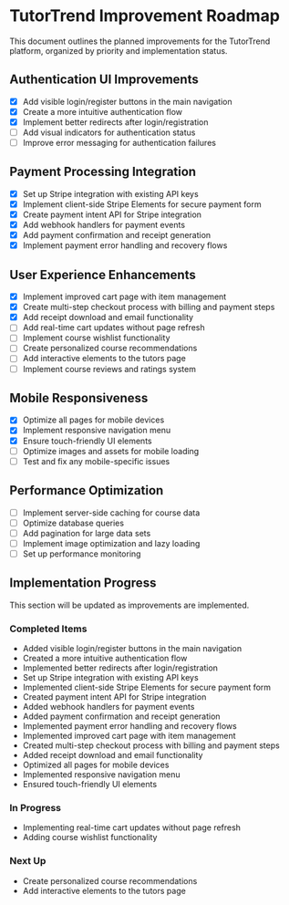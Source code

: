 # TutorTrend Improvement Roadmap

This document outlines the planned improvements for the TutorTrend platform, organized by priority and implementation status.

## Authentication UI Improvements

- [x] Add visible login/register buttons in the main navigation
- [x] Create a more intuitive authentication flow
- [x] Implement better redirects after login/registration
- [ ] Add visual indicators for authentication status
- [ ] Improve error messaging for authentication failures

## Payment Processing Integration

- [x] Set up Stripe integration with existing API keys
- [x] Implement client-side Stripe Elements for secure payment form
- [x] Create payment intent API for Stripe integration
- [x] Add webhook handlers for payment events
- [x] Add payment confirmation and receipt generation
- [x] Implement payment error handling and recovery flows

## User Experience Enhancements

- [x] Implement improved cart page with item management
- [x] Create multi-step checkout process with billing and payment steps
- [x] Add receipt download and email functionality
- [ ] Add real-time cart updates without page refresh
- [ ] Implement course wishlist functionality
- [ ] Create personalized course recommendations
- [ ] Add interactive elements to the tutors page
- [ ] Implement course reviews and ratings system

## Mobile Responsiveness

- [x] Optimize all pages for mobile devices
- [x] Implement responsive navigation menu
- [x] Ensure touch-friendly UI elements
- [ ] Optimize images and assets for mobile loading
- [ ] Test and fix any mobile-specific issues

## Performance Optimization

- [ ] Implement server-side caching for course data
- [ ] Optimize database queries
- [ ] Add pagination for large data sets
- [ ] Implement image optimization and lazy loading
- [ ] Set up performance monitoring

## Implementation Progress

This section will be updated as improvements are implemented.

### Completed Items

- Added visible login/register buttons in the main navigation
- Created a more intuitive authentication flow
- Implemented better redirects after login/registration
- Set up Stripe integration with existing API keys
- Implemented client-side Stripe Elements for secure payment form
- Created payment intent API for Stripe integration
- Added webhook handlers for payment events
- Added payment confirmation and receipt generation
- Implemented payment error handling and recovery flows
- Implemented improved cart page with item management
- Created multi-step checkout process with billing and payment steps
- Added receipt download and email functionality
- Optimized all pages for mobile devices
- Implemented responsive navigation menu
- Ensured touch-friendly UI elements

### In Progress

- Implementing real-time cart updates without page refresh
- Adding course wishlist functionality

### Next Up

- Create personalized course recommendations
- Add interactive elements to the tutors page

